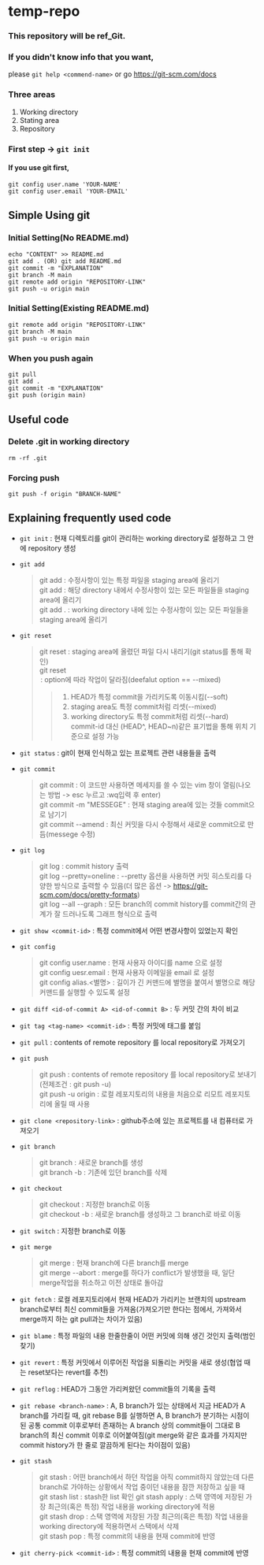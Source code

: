 # temp-repo
### This repository will be ref_Git.
### If you didn't know info that you want,     
please `git help <commend-name>` or go https://git-scm.com/docs
### Three areas
1. Working directory
2. Stating area
3. Repository

### First step -> ` git init `

#### If you use git first,
```
git config user.name 'YOUR-NAME'
git config user.email 'YOUR-EMAIL'
```
## Simple Using git
### Initial Setting(No README.md)
```
echo "CONTENT" >> README.md
git add . (OR) git add README.md
git commit -m "EXPLANATION"
git branch -M main
git remote add origin "REPOSITORY-LINK"
git push -u origin main
```

### Initial Setting(Existing README.md)
```
git remote add origin "REPOSITORY-LINK"
git branch -M main
git push -u origin main
```

### When you push again
```
git pull
git add .
git commit -m "EXPLANATION"
git push (origin main)
```


## Useful code
### Delete .git in working directory
`rm -rf .git`

### Forcing push
`git push -f origin "BRANCH-NAME"`

###  


## Explaining frequently used code
* `git init` : 현재 디렉토리를 git이 관리하는 working directory로 설정하고 그 안에 repository 생성

* `git add`
  > git add <file-name> : 수정사항이 있는 특정 파일을 staging area에 올리기 <br>
  > git add <directory-name> : 해당 directory 내에서 수정사항이 있는 모든 파일들을 staging area에 올리기<br>
  > git add . : working directory 내에 있는 수정사항이 있는 모든 파일들을 staging area에 올리기

* `git reset`
  > git reset <file-name> : staging area에 올렸던 파일 다시 내리기(git status를 통해 확인)<br>
  > git reset <option> <commit-id> : option에 따라 작업이 달라짐(deefalut option == --mixed)<br>
  > > 1. HEAD가 특정 commit을 가리키도록 이동시킴(--soft)
  > > 2. staging area도 특정 commit처럼 리셋(--mixed)
  > > 3. working directory도 특정 commit처럼 리셋(--hard)<br>
  > > commit-id 대신 (HEAD^, HEAD~n)같은 표기법을 통해 위치 기준으로 설정 가능
* `git status` : git이 현재 인식하고 있는 프로젝트 관련 내용들을 출력
* `git commit`
  > git commit : 이 코드만 사용하면 메세지를 쓸 수 있는 vim 창이 열림(나오는 방법 -> esc 누르고 :wq입력 후 enter)<br>
  > git commit -m "MESSEGE" : 현재 staging area에 있는 것들 commit으로 남기기<br>
  > git commit --amend : 최신 커밋을 다시 수정해서 새로운 commit으로 만듬(messege 수정)
* `git log`
  > git log : commit history 출력<br>
  > git log --pretty=oneline : --pretty 옵션을 사용하면 커밋 히스토리를 다양한 방식으로 출력할 수 있음(더 많은 옵션 -> https://git-scm.com/docs/pretty-formats)<br>
  > git log --all --graph : 모든 branch의 commit history를 commit간의 관계가 잘 드러나도록 그래프 형식으로 출력
* `git show <commit-id>` : 특정 commit에서 어떤 변경사항이 있었는지 확인
* `git config`
  > git config user.name <name> : 현재 사용자 아이디를 name 으로 설정<br>
  > git config uesr.email <email> : 현재 사용자 이메일을 email 로 설정<br>
  > git config alias.<별명> <commend> : 길이가 긴 커맨드에 별명을 붙여서 별명으로 해당 커맨드를 실행할 수 있도록 설정
* `git diff <id-of-commit A> <id-of-commit B>` : 두 커밋 간의 차이 비교
* `git tag <tag-name> <commit-id>` : 특정 커밋에 태그를 붙임
* `git pull` : contents of remote repository 를 local repository로 가져오기
* `git push`
  > git push : contents of remote repository 를 local repository로 보내기(전제조건 : git push -u)<br>
  > git push -u origin <branch-name> : 로컬 레포지토리의 내용을 처음으로 리모트 레포지토리에 올릴 때 사용
* `git clone <repository-link>` : github주소에 있는 프로젝트를 내 컴퓨터로 가져오기
* `git branch`
  > git branch <new-branch-name> : 새로운 branch를 생성<br>
  > git branch -b <existing-branch-name> : 기존에 있던 branch를 삭제
* `git checkout`
  > git checkout <existing-branch-name> : 지정한 branch로 이동<br>
  > git checkout -b <new-branch-name> : 새로운 branch를 생성하고 그 branch로 바로 이동
* `git switch` : 지정한 branch로 이동
* `git merge`
  > git merge <branch-name> : 현재 branch에 다른 branch를 merge<br>
  > git merge --abort : merge를 하다가 conflict가 발생했을 때, 일단 merge작업을 취소하고 이전 상태로 돌아감
* `git fetch` : 로컬 레포지토리에서 현재 HEAD가 가리키는 브랜치의 upstream branch로부터 최신 commit들을 가져옴(가져오기만 한다는 점에서, 가져와서 merge까지 하는 git pull과는 차이가 있음)
* `git blame` : 특정 파일의 내용 한줄한줄이 어떤 커밋에 의해 생긴 것인지 출력(범인찾기)
* `git revert` : 특정 커밋에서 이루어진 작업을 되돌리는 커밋을 새로 생성(협업 때는 reset보다는 revert를 추천)
* `git reflog` : HEAD가 그동안 가리켜왔던 commit들의 기록을 출력
* `git rebase <branch-name>` : A, B branch가 있는 상태에서 지금 HEAD가 A branch를 가리킬 때, git rebase B를 실행하면 A, B branch가 분기하는 시점이 된 공통 commit 이후로부터 존재하는 A branch 상의 commit들이 그대로 B branch의 최신 commit 이후로 이어붙여짐(git merge와 같은 효과를 가지지만 commit history가 한 줄로 깔끔하게 된다는 차이점이 있음)
* `git stash`
  > git stash : 어떤 branch에서 하던 작업을 아직 commit하지 않았는데 다른 branch로 가야하는 상황에서 작업 중이던 내용을 잠깐 저장하고 싶을 때 <br>
  > git stash list : stash한 list 확인
  > git stash apply <commit-id> : 스택 영역에 저장된 가장 최근의(혹은 특정) 작업 내용을 working directory에 적용<br>
  > git stash drop <commit-id> : 스택 영역에 저장된 가장 최근의(혹은 특정) 작업 내용을 working directory에 적용하면서 스택에서 삭제<br>
  > git stash pop <commit-id> : 특정 commit의 내용을 현재 commit에 반영
* `git cherry-pick <commit-id>` : 특정 commit의 내용을 현재 commit에 반영
